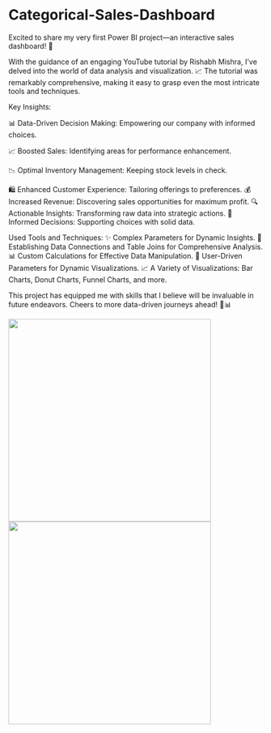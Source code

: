 # Categorical-Sales-Dashboard

Excited to share my very first Power BI project—an interactive sales dashboard! 🚀

With the guidance of an engaging YouTube tutorial by Rishabh Mishra, I've delved into the world of data analysis and visualization. 📈 The tutorial was remarkably comprehensive, making it easy to grasp even the most intricate tools and techniques.

Key Insights:

📊 Data-Driven Decision Making: Empowering our company with informed choices.

📈 Boosted Sales: Identifying areas for performance enhancement.

📉 Optimal Inventory Management: Keeping stock levels in check.

🛍️ Enhanced Customer Experience: Tailoring offerings to preferences.
💰 Increased Revenue: Discovering sales opportunities for maximum profit.
🔍 Actionable Insights: Transforming raw data into strategic actions.
🤝 Informed Decisions: Supporting choices with solid data.

Used Tools and Techniques:
✨ Complex Parameters for Dynamic Insights.
🔗 Establishing Data Connections and Table Joins for Comprehensive Analysis.
📊 Custom Calculations for Effective Data Manipulation.
📆 User-Driven Parameters for Dynamic Visualizations.
📈 A Variety of Visualizations: Bar Charts, Donut Charts, Funnel Charts, and more.

This project has equipped me with skills that I believe will be invaluable in future endeavors. Cheers to more data-driven journeys ahead! 🚀📊

<img src="https://github.com/basudeb24/Categorical-Sales-Dashboard/assets/43643452/8935b04e-cd1e-45d8-bd1a-2d790efd2c36" width="400"/>  <img src="https://github.com/basudeb24/Categorical-Sales-Dashboard/assets/43643452/7053e1b8-ffd6-4019-bffc-aaa332028d79" width="400"/>


